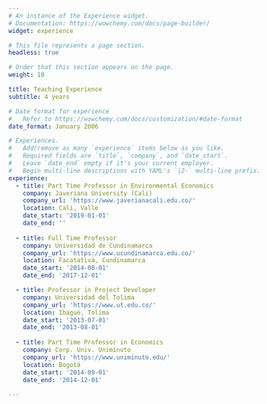```yaml
---
# An instance of the Experience widget.
# Documentation: https://wowchemy.com/docs/page-builder/
widget: experience

# This file represents a page section.
headless: true

# Order that this section appears on the page.
weight: 10

title: Teaching Experience
subtitle: 4 years

# Date format for experience
#   Refer to https://wowchemy.com/docs/customization/#date-format
date_format: January 2006

# Experiences.
#   Add/remove as many `experience` items below as you like.
#   Required fields are `title`, `company`, and `date_start`.
#   Leave `date_end` empty if it's your current employer.
#   Begin multi-line descriptions with YAML's `|2-` multi-line prefix.
experience:
  - title: Part Time Professor in Environmental Economics
    company: Javeriana University (Cali)
    company_url: 'https://www.javerianacali.edu.co/'
    location: Cali, Valle
    date_start: '2019-01-01'
    date_end: ''
    
  - title: Full Time Professor
    company: Universidad de Cundinamarca
    company_url: 'https://www.ucundinamarca.edu.co/'
    location: Facatativá, Cundinamarca
    date_start: '2014-08-01'
    date_end: '2017-12-01'

  - title: Professor in Project Developer
    company: Universidad del Tolima
    company_url: 'https://www.ut.edu.co/'
    location: Ibagué, Tolima
    date_start: '2013-07-01'
    date_end: '2013-08-01'
    
  - title: Part Time Professor in Economics
    company: Corp. Univ. Uniminuto
    company_url: 'https://www.uniminuto.edu/'
    location: Bogotá
    date_start: '2014-09-01'
    date_end: '2014-12-01'
    
---
```


